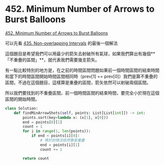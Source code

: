 # 452. Minimum Number of Arrows to Burst Balloons

[452. Minimum Number of Arrows to Burst Balloons](https://leetcode.com/problems/minimum-number-of-arrows-to-burst-balloons/)

可以先看 [435. Non-overlapping Intervals](non-overlapping-intervals.md) 的最後一個解法

這個題目是希望我們可以用最少的箭矢去射破所有氣球，如果我們算出有幾個**「不重疊的區間」**，就代表我們需要幾支箭矢。

有一點比較特別的地方是，在之前的時間區間問題如果前一個時間區間的結束時間和當下的時間區間開始時間區間相同時（prev\[1\] == prev\[0\]）我們是算不重疊的區間，不過在這個題目，這樣算是重疊的區間，箭矢依然可以射破兩個區間。

所以我們要找到的不重疊區間，前一個時間區間的結束時間，要完全小於現在這個區間的開始時間。

```python
class Solution:
    def findMinArrowShots(self, points: List[List[int]]) -> int:
        points.sort(key=lambda x: (x[1], x[0]))
        end = points[0][1]
        count = 1
        for i in range(1, len(points)):
            if end < points[i][0]:
                # 等於的情況依然算是重疊
                end = points[i][1]
                count += 1

        return count
```


